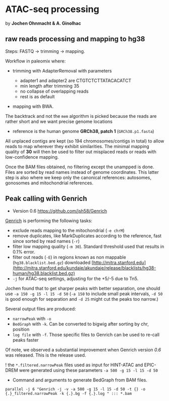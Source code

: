 # ATAC-seq processing

by **Jochen Ohnmacht & A. Ginolhac**

## raw reads processing and mapping to hg38

Steps: FASTQ -> trimming -> mapping.

Workflow in paleomix where:

- trimming with AdapterRemoval with parameters
    + adapter1 and adapter2 are CTGTCTCTTATACACATCT
    + min length after trimming 35
    + no collapse of overlapping reads
    + rest is as default



- mapping with BWA. 

The backtrack and not the `mem` algorithm is picked because the reads are rather short and we want precise genome locations


- reference is the human genome **GRCh38, patch 1** (`GRCh38.p1.fasta`) 

All unplaced contigs are kept (so 194 chromosomes/contigs in total) to allow reads to map wherever they exhibit similarities.
The minimal mapping quality of **30** will then be used to filter out misplaced reads or reads with low-confidence mapping.

Once the BAM files obtained, no filtering except the unampped is done.
Files are sorted by read names instead of genome coordinates. This latter step is also where we keep only the canonical references: autosomes, gonosomes and mitochondrial references.

## Peak calling with Genrich

- Version 0.6 https://github.com/jsh58/Genrich

[Genrich](https://github.com/jsh58/Genrich) is performing the following tasks:

- exclude reads mapping to the mitochondrial (`-e chrM`)
- remove duplicates, like MarkDuplicates according to the reference, fast since sorted by read names (`-r`)
- filter low mapping quality (`-m 30`). Standard threshold used that results in 0.1% error.
- filter out reads (`-E`) in regions known as non mappable (`hg38.blacklist.bed.gz`) downloaded [http://mitra.stanford.edu](http://mitra.stanford.edu/kundaje/akundaje/release/blacklists/hg38-human/hg38.blacklist.bed.gz)
- `-j` for ATAC-seq settings, adjusting for the +5/-5 due to Tn5.

Jochen found that to get sharper peaks with better separation, one should use `-a 150 -g 15 -l 15 -d 50` 
(`-a 150` to include small peak intervals, 
`-d 50` is good enough for separation and `-d 25` might cut the peaks too narrow.)

Several output files are produced:

- `narrowPeak` with `-o`
- `BedGraph` with `-k`. Can be converted to bigwig after sorting by chr, position
- `log file` with `-f`. Those specific files to Genrich can be used to re-call peaks faster

Of note, we observed a substantial improvement when Genrich version *0.6* was released. This is the release used.


! the `*.filtered.narrowPeak` files used as input for HINT-ATAC and EPIC-DREM were generated using these parameters
`-a 500 -g 15 -l 15 -d 50`


- Command and arguments to generate BedGraph from BAM files.

```
parallel -j 6 "Genrich -j -v -a 500 -g 15 -l 15 -d 50 -t {} -o {.}_filtered.narrowPeak -k {.}.bg -f {.}.log " ::: *.bam
```